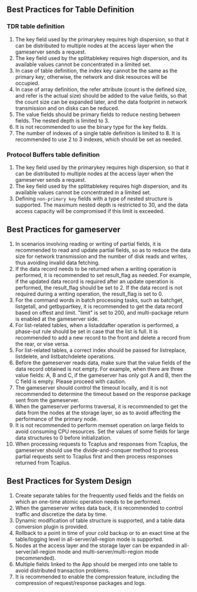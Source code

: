 [//]: # (chinagitpath:XXXXX)

## Best Practices for Table Definition
### TDR table definition
1. The key field used by the primarykey requires high dispersion, so that it can be distributed to multiple nodes at the access layer when the gameserver sends a request.
2. The key field used by the splittablekey requires high dispersion, and its available values cannot be concentrated in a limited set.
3. In case of table definition, the index key cannot be the same as the primary key; otherwise, the network and disk resources will be occupied.
4. In case of array definition, the refer attribute (count is the defined size, and refer is the actual size) should be added to the value fields, so that the count size can be expanded later, and the data footprint in network transmission and on disks can be reduced.
5. The value fields should be primary fields to reduce nesting between fields. The nested depth is limited to 3.
6. It is not recommended to use the binary type for the key fields.
7. The number of indexes of a single table definition is limited to 8. It is recommended to use 2 to 3 indexes, which should be set as needed.

### Protocol Buffers table definition
1. The key field used by the primarykey requires high dispersion, so that it can be distributed to multiple nodes at the access layer when the gameserver sends a request.
2. The key field used by the splittablekey requires high dispersion, and its available values cannot be concentrated in a limited set.
3. Defining `non-primary key` fields with a type of nested structure is supported. The maximum nested depth is restricted to 30, and the data access capacity will be compromised if this limit is exceeded.

## Best Practices for gameserver
1. In scenarios involving reading or writing of partial fields, it is recommended to read and update partial fields, so as to reduce the data size for network transmission and the number of disk reads and writes, thus avoiding invalid data fetching.
2. If the data record needs to be returned when a writing operation is performed, it is recommended to set result_flag as needed. For example, if the updated data record is required after an update operation is performed, the result_flag should be set to 2. If the data record is not required during a writing operation, the result_flag is set to 0.
3. For the command words in batch processing tasks, such as batchget, listgetall, and getbypartkey, it is recommended to get the data record based on offest and limit. "limit" is set to 200, and multi-package return is enabled at the gameserver side.
4. For list-related tables, when a listaddafter operation is performed, a phase-out rule should be set in case that the list is full. It is recommended to add a new record to the front and delete a record from the rear, or vise versa.
5. For list-related tables, a correct index should be passed for listreplace, listdelete, and listbatchdelete operations.
6. Before the gameserver reads data, make sure that the value fields of the data record obtained is not empty. For example, when there are three value fields: A, B and C, if the gameserver has only got A and B, then the C field is empty. Please proceed with caution.
7. The gameserver should control the timeout locally, and it is not recommended to determine the timeout based on the response package sent from the gameserver.
8. When the gameserver performs traversal, it is recommended to get the data from the nodes at the storage layer, so as to avoid affecting the performance of the primary node.
9. It is not recommended to perform memset operation on large fields to avoid consuming CPU resources. Set the values of some fields for large data structures to 0 before initialization.
10. When processing requests to Tcaplus and responses from Tcaplus, the gameserver should use the divide-and-conquer method to process partial requests sent to Tcaplus first and then process responses returned from Tcaplus.

## Best Practices for System Design
1. Create separate tables for the frequently used fields and the fields on which an one-time atomic operation needs to be performed.
2. When the gameserver writes data back, it is recommended to control traffic and discretize the data by time.
3. Dynamic modification of table structure is supported, and a table data conversion plugin is provided.
4. Rollback to a point in time of your cold backup or to an exact time at the table/logging level in all-server/all-region mode is supported.
5. Nodes at the access layer and the storage layer can be expanded in all-server/all-region mode and multi-server/multi-region mode (recommended).
6. Multiple fields linked to the App should be merged into one table to avoid distributed transaction problems.
7. It is recommended to enable the compression feature, including the compression of request/response packages and logs.



